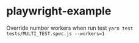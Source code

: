 # playwright-example
Override number workers when run test
```yarn test tests/MULTI_TEST.spec.js --workers=1```




